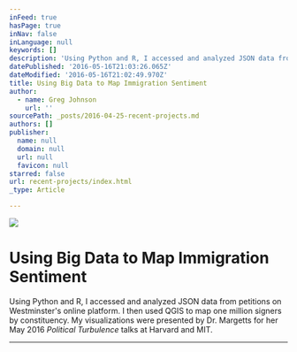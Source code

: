 ```yaml
---
inFeed: true
hasPage: true
inNav: false
inLanguage: null
keywords: []
description: 'Using Python and R, I accessed and analyzed JSON data from petitions on Westminster’s online platform. I then used QGIS to map one million signers by constituency. My visualizations were presented by Dr. Margetts for her May 2016 Political Turbulence talks at Harvard and MIT.'
datePublished: '2016-05-16T21:03:26.065Z'
dateModified: '2016-05-16T21:02:49.970Z'
title: Using Big Data to Map Immigration Sentiment
author:
  - name: Greg Johnson
    url: ''
sourcePath: _posts/2016-04-25-recent-projects.md
authors: []
publisher:
  name: null
  domain: null
  url: null
  favicon: null
starred: false
url: recent-projects/index.html
_type: Article

---
```

![](https://s3-us-west-2.amazonaws.com/the-grid-img/p/dbf4d1c2231dea3bc463f262bf9f11b5ab9c6b92.png)

# Using Big Data to Map Immigration Sentiment

Using Python and R, I accessed and analyzed JSON data from petitions on Westminster's online platform. I then used QGIS to map one million signers by constituency. My visualizations were presented by Dr. Margetts for her May 2016 _Political Turbulence_ talks at Harvard and MIT.

****